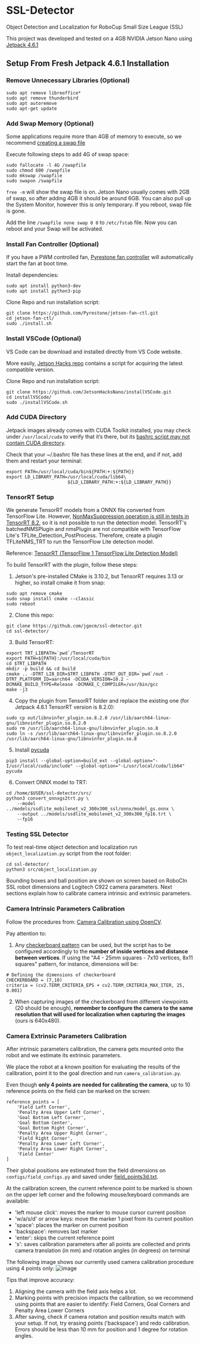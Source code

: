 # SSL-Detector
Object Detection and Localization for RoboCup Small Size League (SSL)

This project was developed and tested on a 4GB NVIDIA Jetson Nano using [Jetpack 4.6.1](https://developer.nvidia.com/embedded/jetpack-sdk-461)

## Setup From Fresh Jetpack 4.6.1 Installation

### Remove Unnecessary Libraries (Optional)
```
sudo apt remove libreoffice*
sudo apt remove thunderbird
sudo apt autoremove
sudo apt-get update
```

### Add Swap Memory (Optional)
Some applications require more than 4GB of memory to execute, so we recommend [creating a swap file](https://forums.developer.nvidia.com/t/creating-a-swap-file/65385)

Execute following steps to add 4G of swap space:
```
sudo fallocate -l 4G /swapfile
sudo chmod 600 /swapfile
sudo mkswap /swapfile
sudo swapon /swapfile

```

`free -m` will show the swap file is on. Jetson Nano usually comes with 2GB of swap, so after adding 4GB it should be around 6GB.
You can also pull up the System Monitor, however this is only temporary. If you reboot, swap file is gone.

Add the line `/swapfile none swap 0 0` to `/etc/fstab` file. Now you can reboot and your Swap will be activated.

### Install Fan Controller (Optional)
If you have a PWM controlled fan, [Pyrestone fan controller](https://github.com/Pyrestone/jetson-fan-ctl.git) will automatically start the fan at boot time. 

Install dependencies:
```
sudo apt install python3-dev
sudo apt install python3-pip
```

Clone Repo and run installation script:
```
git clone https://github.com/Pyrestone/jetson-fan-ctl.git
cd jetson-fan-ctl/
sudo ./install.sh
```

### Install VSCode (Optional)
VS Code can be download and installed directly from VS Code website.

More easily, [Jetson Hacks repo](https://github.com/JetsonHacksNano/installVSCode.git) contains a script for acquiring the latest compatible version.

Clone Repo and run installation script:
```
git clone https://github.com/JetsonHacksNano/installVSCode.git
cd installVSCode/
sudo ./installVSCode.sh
```

### Add CUDA Directory
Jetpack images already comes with CUDA Toolkit installed, you may check under `/usr/local/cuda` to verify that it’s there, but its [bashrc script may not contain CUDA directory](https://forums.developer.nvidia.com/t/cuda-nvcc-not-found/118068).

Check that your ~/.bashrc file has these lines at the end, and if not, add them and restart your terminal:
```
export PATH=/usr/local/cuda/bin${PATH:+:${PATH}}
export LD_LIBRARY_PATH=/usr/local/cuda/lib64\
                       ${LD_LIBRARY_PATH:+:${LD_LIBRARY_PATH}}
```

### TensorRT Setup
We generate TensorRT models from a ONNX file converted from TensorFlow Lite. However, [NonMaxSuppression operation is still in tests in TensorRT 8.2](https://github.com/onnx/onnx-tensorrt/blob/8.2-GA/docs/operators.md), so it is not possible to run the detection model. TensorRT's batchedNMSPlugin and nmsPlugin are not compatible with TensorFlow Lite's TFLite_Detection_PostProcess. Therefore, create a plugin TFLiteNMS_TRT to run the TensorFlow Lite detection model.

Reference: [TensorRT (TensorFlow 1 TensorFlow Lite Detection Model)](https://github.com/NobuoTsukamoto/tensorrt-examples/blob/main/python/detection/README.md)

To build TensorRT with the plugin, follow these steps:

1. Jetson's pre-installed CMake is 3.10.2, but TensorRT requires 3.13 or higher, so install cmake it from snap:
```
sudo apt remove cmake
sudo snap install cmake --classic
sudo reboot
```

2. Clone this repo:
```
git clone https://github.com/jgocm/ssl-detector.git
cd ssl-detector/
```

3. Build TensorRT:
```
export TRT_LIBPATH=`pwd`/TensorRT
export PATH=${PATH}:/usr/local/cuda/bin
cd $TRT_LIBPATH
mkdir -p build && cd build
cmake .. -DTRT_LIB_DIR=$TRT_LIBPATH -DTRT_OUT_DIR=`pwd`/out -DTRT_PLATFORM_ID=aarch64 -DCUDA_VERSION=10.2 -DCMAKE_BUILD_TYPE=Release -DCMAKE_C_COMPILER=/usr/bin/gcc
make -j3
```

4. Copy the plugin from TensorRT folder and replace the existing one (for Jetpack 4.6.1 TensorRT version is 8.2.0):
```
sudo cp out/libnvinfer_plugin.so.8.2.0 /usr/lib/aarch64-linux-gnu/libnvinfer_plugin.so.8.2.0
sudo rm /usr/lib/aarch64-linux-gnu/libnvinfer_plugin.so.8
sudo ln -s /usr/lib/aarch64-linux-gnu/libnvinfer_plugin.so.8.2.0 /usr/lib/aarch64-linux-gnu/libnvinfer_plugin.so.8
```

5. Install [pycuda](https://forums.developer.nvidia.com/t/pycuda-installation-failure-on-jetson-nano/77152/22)
```
pip3 install --global-option=build_ext --global-option="-I/usr/local/cuda/include" --global-option="-L/usr/local/cuda/lib64" pycuda
```

6. Convert ONNX model to TRT:
```
cd /home/$USER/ssl-detector/src/
python3 convert_onnxgs2trt.py \
    --model ../models/ssdlite_mobilenet_v2_300x300_ssl/onnx/model_gs.onnx \
    --output ../models/ssdlite_mobilenet_v2_300x300_fp16.trt \
    --fp16
```

### Testing SSL Detector
To test real-time object detection and localization run `object_localization.py` script from the root folder:
```
cd ssl-detector/
python3 src/object_localization.py
```

Bounding boxes and ball position are shown on screen based on RoboCIn SSL robot dimensions and Logitech C922 camera parameters. Next sections explain how to calibrate camera intrinsic and extrinsic parameters.

### Camera Intrinsic Parameters Calibration
Follow the procedures from: [Camera Calibration using OpenCV](https://learnopencv.com/camera-calibration-using-opencv/).

Pay attention to:
1. Any [checkerboard pattern](https://markhedleyjones.com/projects/calibration-checkerboard-collection) can be used, but the script has to be configured accordingly to the **number of inside vertices and distance between vertices**. If using the "A4 - 25mm squares - 7x10 vertices, 8x11 squares" pattern, for instance, dimensions will be:
```
# Defining the dimensions of checkerboard
CHECKERBOARD = (7,10)
criteria = (cv2.TERM_CRITERIA_EPS + cv2.TERM_CRITERIA_MAX_ITER, 25, 0.001)
```

2. When capturing images of the checkerboard from different viewpoints (20 should be enough), **remember to configure the camera to the same resolution that will used for localization when capturing the images** (ours is 640x480).

### Camera Extrinsic Parameters Calibration
After intrinsic parameters calibration, the camera gets mounted onto the robot and we estimate its extrinsic parameters.

We place the robot at a known position for evaluating the results of the calibration, point it to the goal direction and run `camera_calibration.py`.

Even though **only 4 points are needed for calibrating the camera**, up to 10 reference points on the field can be marked on the screen:
```
reference_points = [
    'Field Left Corner',
    'Penalty Area Upper Left Corner',
    'Goal Bottom Left Corner',
    'Goal Bottom Center',
    'Goal Bottom Right Corner',
    'Penalty Area Upper Right Corner',
    'Field Right Corner',
    'Penalty Area Lower Left Corner',
    'Penalty Area Lower Right Corner',
    'Field Center'
]
```

Their global positions are estimated from the field dimensions on `configs/field_configs.py` and saved under [field_points3d.txt](https://github.com/jgocm/ssl-detector/blob/main/configs/field_points3d.txt).

At the calibration screen, the current reference point to be marked is shown on the upper left corner and the following mouse/keyboard commands are available:
- 'left mouse click': moves the marker to mouse cursor current position
- 'w/a/s/d' or arrow keys: move the marker 1 pixel from its current position
- 'space': places the marker on current position
- 'backspace': removes last marker
- 'enter': skips the current reference point
- 's': saves calibration parameters after all points are collected and prints camera translation (in mm) and rotation angles (in degrees) on terminal

The following image shows our currently used camera calibration procedure using 4 points only:
![image](https://user-images.githubusercontent.com/85940536/175784504-eb46bc5c-2b74-451a-97bb-a792cc973289.png)

Tips that improve accuracy:
1. Aligning the camera with the field axis helps a lot.
2. Marking points with precision impacts the calibration, so we recommend using points that are easier to identify: Field Corners, Goal Corners and Penalty Area Lower Corners
3. After saving, check if camera rotation and position results match with your setup. If not, try erasing points ('backspace') and redo calibration. Errors should be less than 10 mm for position and 1 degree for rotation angles.
